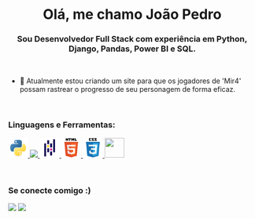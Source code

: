 <h1 align="center">Olá, me chamo João Pedro</h1>
<h3 align="center">Sou Desenvolvedor Full Stack com experiência em Python, Django, Pandas, Power BI e SQL.</h3><br />

- 🤔 Atualmente estou criando um site para que os jogadores de 'Mir4' possam rastrear o progresso de seu personagem de forma eficaz.

<br />

<h3 align="left">Linguagens e Ferramentas:</h3>
<p align="left"> <a href="https://www.python.org" target="_blank" rel="noreferrer"> <img src="https://raw.githubusercontent.com/devicons/devicon/master/icons/python/python-original.svg" alt="python" width="40" height="40"/> </a> <a href="https://www.djangoproject.com/"> <img src="https://icongr.am/devicon/django-original.svg?size=40&color=currentColor"/> </a> <a href="https://pandas.pydata.org/" target="_blank" rel="noreferrer"> <img src="https://raw.githubusercontent.com/devicons/devicon/2ae2a900d2f041da66e950e4d48052658d850630/icons/pandas/pandas-original.svg" alt="pandas" width="40" height="40"/> <a href="https://www.w3schools.com/html/html_intro.asp"> <img src="https://raw.githubusercontent.com/devicons/devicon/master/icons/html5/html5-original-wordmark.svg" alt="html5" width="40" height="40"/> </a> </a> <a href="https://www.w3schools.com/css/" target="_blank" rel="noreferrer"> <img src="https://raw.githubusercontent.com/devicons/devicon/master/icons/css3/css3-original-wordmark.svg" alt="css3" width="40" height="40"/> </a> <a href="https://www.postgresql.org/"> <img src="https://cdn.jsdelivr.net/gh/devicons/devicon/icons/postgresql/postgresql-original-wordmark.svg" width="40" height="40"/> </a> </p>
<br />

 <h3 align="left">Se conecte comigo :)</h3>

<div>
<a href = "mailto:oonoreti@gmail.com"><img src="https://img.shields.io/badge/Gmail-D14836?style=for-the-badge&logo=gmail&logoColor=white" target="_blank"></a>
<a href="https://www.linkedin.com/in/jpc-dev" target="_blank"><img src="https://img.shields.io/badge/-LinkedIn-%230077B5?style=for-the-badge&logo=linkedin&logoColor=white" target="_blank"></a>   
</div>
<br />
